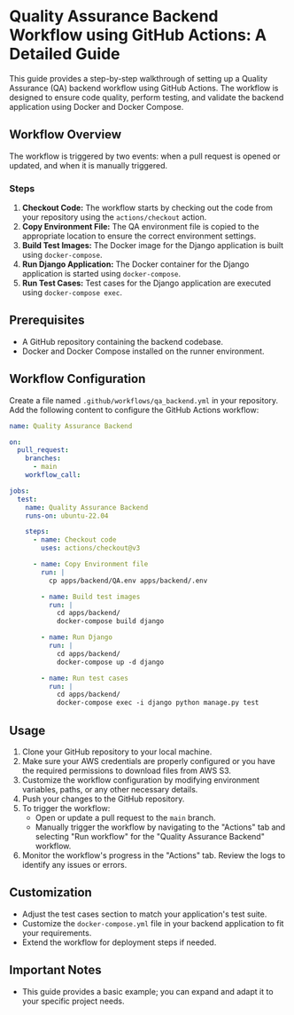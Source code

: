 # Quality Assurance Backend Workflow using GitHub Actions: A Detailed Guide

This guide provides a step-by-step walkthrough of setting up a Quality Assurance (QA) backend workflow using GitHub Actions. The workflow is designed to ensure code quality, perform testing, and validate the backend application using Docker and Docker Compose.

## Workflow Overview

The workflow is triggered by two events: when a pull request is opened or updated, and when it is manually triggered.

### Steps

1. **Checkout Code:** The workflow starts by checking out the code from your repository using the `actions/checkout` action.
2. **Copy Environment File:** The QA environment file is copied to the appropriate location to ensure the correct environment settings.
3. **Build Test Images:** The Docker image for the Django application is built using `docker-compose`.
4. **Run Django Application:** The Docker container for the Django application is started using `docker-compose`.
5. **Run Test Cases:** Test cases for the Django application are executed using `docker-compose exec`.

## Prerequisites

* A GitHub repository containing the backend codebase.
* Docker and Docker Compose installed on the runner environment.

## Workflow Configuration

Create a file named `.github/workflows/qa_backend.yml` in your repository. Add the following content to configure the GitHub Actions workflow:

```yaml
name: Quality Assurance Backend

on:
  pull_request:
    branches:
      - main
    workflow_call:

jobs:
  test:
    name: Quality Assurance Backend
    runs-on: ubuntu-22.04

    steps:
      - name: Checkout code
        uses: actions/checkout@v3

      - name: Copy Environment file
        run: |
          cp apps/backend/QA.env apps/backend/.env

        - name: Build test images
          run: |
            cd apps/backend/
            docker-compose build django

        - name: Run Django
          run: |
            cd apps/backend/
            docker-compose up -d django

        - name: Run test cases
          run: |
            cd apps/backend/
            docker-compose exec -i django python manage.py test
```

## Usage

1. Clone your GitHub repository to your local machine.
2. Make sure your AWS credentials are properly configured or you have the required permissions to download files from AWS S3.
3. Customize the workflow configuration by modifying environment variables, paths, or any other necessary details.
4. Push your changes to the GitHub repository.
5. To trigger the workflow:
    * Open or update a pull request to the `main` branch.
    * Manually trigger the workflow by navigating to the "Actions" tab and selecting "Run workflow" for the "Quality Assurance Backend" workflow.
6. Monitor the workflow's progress in the "Actions" tab. Review the logs to identify any issues or errors.

## Customization

* Adjust the test cases section to match your application's test suite.
* Customize the `docker-compose.yml` file in your backend application to fit your requirements.
* Extend the workflow for deployment steps if needed.

## Important Notes

* This guide provides a basic example; you can expand and adapt it to your specific project needs.
